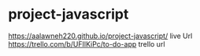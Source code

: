# project-javascript

https://aalawneh220.github.io/project-javascript/ live Url
https://trello.com/b/UFIlKiPc/to-do-app  trello url 
